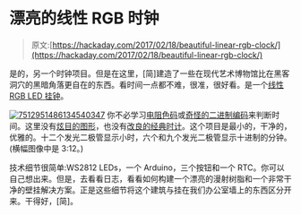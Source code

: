 # 漂亮的线性 RGB 时钟

> 原文:[https://hackaday.com/2017/02/18/beautiful-linear-rgb-clock/](https://hackaday.com/2017/02/18/beautiful-linear-rgb-clock/)

是的，另一个时钟项目。但是在这里，[简]建造了一些在现代艺术博物馆比在黑客洞穴的黑暗角落更自在的东西。看时间一点都不难，很准，很好看。是一个[线性 RGB LED 挂钟](https://hackaday.io/project/18878-linear-rgb-led-clock)。

[![7512951486134540347](../Images/2c51a66ccaf5b913a5517b56642d1686.png)](https://hackaday.com/wp-content/uploads/2017/02/7512951486134540347.jpg) 你不必学习[电阻色码](http://hackaday.com/2016/10/03/who-could-resist-a-color-coded-clock/)或[奇怪的二进制编码](http://hackaday.com/2017/01/12/x-marks-the-clock/)来判断时间。这里没有[炫目的图形](http://hackaday.com/2016/02/12/glitching-square-wave-clock-is-designed-to-confuse/)，也没有[改良的经典时计](https://hackaday.com/2016/05/30/gutting-and-rebuilding-a-classic-watch/)。这个项目是最小的，干净的，优雅的。十二个发光二极管显示小时，六个和九个发光二极管显示十进制的分钟。(横幅图像中是 3:12。)

技术细节很简单:WS2812 LEDs，一个 Arduino，三个按钮和一个 RTC。你可以自己想出来。但是，去看看日志，看看如何构建一个漂亮的漫射树脂和一个非常干净的壁挂解决方案。正是这些细节将这个建筑与挂在我们办公室墙上的东西区分开来。干得好，[简]。